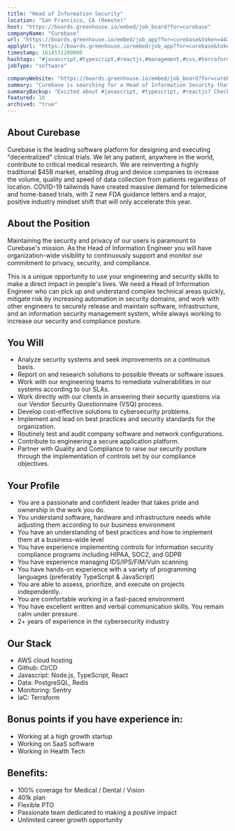 ```yaml
---
title: "Head of Information Security"
location: "San Francisco, CA (Remote)"
host: "https://boards.greenhouse.io/embed/job_board?for=curebase"
companyName: "Curebase"
url: "https://boards.greenhouse.io/embed/job_app?for=curebase&token=4437572003"
applyUrl: "https://boards.greenhouse.io/embed/job_app?for=curebase&token=4437572003#app"
timestamp: 1618531200000
hashtags: "#javascript,#typescript,#reactjs,#management,#css,#terraform,#aws,#marketing,#ui/ux,#git"
jobType: "software"

companyWebsite: "https://boards.greenhouse.io/embed/job_board?for=curebase"
summary: "Curebase is searching for a Head of Information Security that has 2+ years of experience in the cybersecurity industry."
summaryBackup: "Excited about #javascript, #typescript, #reactjs? Check out this job post!"
featured: 10
archived: "true"
---
```


## About Curebase

Curebase is the leading software platform for designing and executing "decentralized" clinical trials. We let any patient, anywhere in the world, contribute to critical medical research. We are reinventing a highly traditional $45B market, enabling drug and device companies to increase the volume, quality and speed of data collection from patients regardless of location. COVID-19 tailwinds have created massive demand for telemedicine and home-based trials, with 2 new FDA guidance letters and a major, positive industry mindset shift that will only accelerate this year.

## About the Position

Maintaining the security and privacy of our users is paramount to Curebase's mission. As the Head of Information Engineer you will have organization-wide visibility to continuously support and monitor our commitment to privacy, security, and compliance.

This is a unique opportunity to use your engineering and security skills to make a direct impact in people's lives. We need a Head of Information Engineer who can pick up and understand complex technical areas quickly, mitigate risk by increasing automation in security domains, and work with other engineers to securely release and maintain software, infrastructure, and an information security management system, while always working to increase our security and compliance posture.

## You Will

*   Analyze security systems and seek improvements on a continuous basis.
*   Report on and research solutions to possible threats or software issues.
*   Work with our engineering teams to remediate vulnerabilities in our systems according to our SLAs.
*   Work directly with our clients in answering their security questions via our Vendor Security Questionnaire (VSQ) process.
*   Develop cost-effective solutions to cybersecurity problems.
*   Implement and lead on best practices and security standards for the organization.
*   Routinely test and audit company software and network configurations.
*   Contribute to engineering a secure application platform.
*   Partner with Quality and Compliance to raise our security posture through the implementation of controls set by our compliance objectives.

## Your Profile

*   You are a passionate and confident leader that takes pride and ownership in the work you do.
*   You understand software, hardware and infrastructure needs while adjusting them according to our business environment
*   You have an understanding of best practices and how to implement them at a business-wide level
*   You have experience implementing controls for information security compliance programs including HIPAA, SOC2, and GDPR
*   You have experience managing IDS/IPS/FIM/Vuln scanning
*   You have hands-on experience with a variety of programming languages (preferably TypeScript & JavaScript)
*   You are able to assess, prioritize, and execute on projects independently.
*   You are comfortable working in a fast-paced environment
*   You have excellent written and verbal communication skills. You remain calm under pressure.
*   2+ years of experience in the cybersecurity industry

## Our Stack

*   AWS cloud hosting
*   Github: CI/CD
*   Javascript: Node.js, TypeScript, React
*   Data: PostgreSQL, Redis
*   Monitoring: Sentry
*   IaC: Terraform

## Bonus points if you have experience in:

*   Working at a high growth startup
*   Working on SaaS software
*   Working in Health Tech

## Benefits:

*   100% coverage for Medical / Dental / Vision
*   401k plan
*   Flexible PTO
*   Passionate team dedicated to making a positive impact
*   Unlimited career growth opportunity
